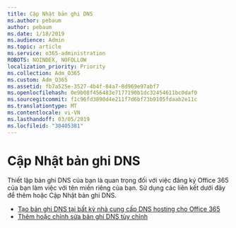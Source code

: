 ```yaml
---
title: Cập Nhật bản ghi DNS
ms.author: pebaum
author: pebaum
ms.date: 1/18/2019
ms.audience: Admin
ms.topic: article
ms.service: o365-administration
ROBOTS: NOINDEX, NOFOLLOW
localization_priority: Priority
ms.collection: Adm_O365
ms.custom: Adm_O365
ms.assetid: fb7a525e-3527-4b4f-84a7-8d969e97abf7
ms.openlocfilehash: 0e9b08f456483e7177190b1dc32454611bc0daf0
ms.sourcegitcommit: f1c96fd3890d4e211f7d6bf73b9105fdaab2e11c
ms.translationtype: MT
ms.contentlocale: vi-VN
ms.lasthandoff: 03/05/2019
ms.locfileid: "30405381"
---
```

# <a name="update-dns-records"></a>Cập Nhật bản ghi DNS
Thiết lập bản ghi DNS của bạn là quan trọng đối với việc đăng ký Office 365 của bạn làm việc với tên miền riêng của bạn. Sử dụng các liên kết dưới đây để thêm hoặc Cập Nhật bản ghi DNS.
  
- [Tạo bản ghi DNS tại bất kỳ nhà cung cấp DNS hosting cho Office 365](https://docs.microsoft.com/office365/admin/get-help-with-domains/create-dns-records-at-any-dns-hosting-provider)  
- [Thêm hoặc chỉnh sửa bản ghi DNS tùy chỉnh](https://support.office.com/article/AF00A516-DD39-4EDA-AF3E-1EAF686C8DC9)